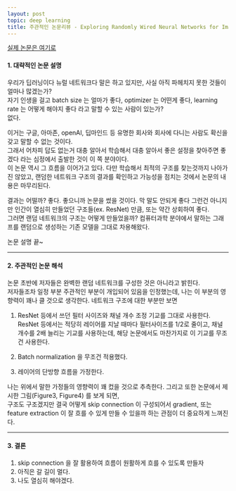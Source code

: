 ```yaml
---
layout: post
topic: deep learning
title: 주관적인 논문리뷰 - Exploring Randomly Wired Neural Networks for Image Recognition - FAIR
---
```

[실제 논문은 여기로](https://arxiv.org/abs/1904.01569)

#### 1. 대략적인 논문 설명  

우리가 딥러닝이다 뉴럴 네트워크다 말은 하고 있지만, 사실 아직 파헤치지 못한 것들이 얼마나 많겠는가?  
자기 인생을 걸고 batch size 는 얼마가 좋다, optimizer 는 어떤게 좋다, learning rate 는 어떻게 해야지 좋다 라고 말할 수 있는 사람이 있는가?  
없다.  

이거는 구글, 아마존, openAI, 딥마인드 등 유명한 회사와 회사에 다니는 사람도 확신을 갖고 말할 수 없는 것이다.  
그래서 어차피 답도 없는거 대충 알아서 학습해서 대충 알아서 좋은 설정을 찾아주면 좋겠다 라는 심정에서 출발한 것이 이 쪽 분야이다.  
이 논문 역시 그 흐름을 이어가고 있다. 다만 학습해서 최적의 구조를 찾는것까지 나아가진 않았고, 랜덤한 네트워크 구조의 결과를 확인하고 가능성을 점치는 것에서 논문의 내용은 마무리된다.  

결과는 어떨까? 좋다. 좋으니까 논문을 썼을 것이다. 막 말도 안되게 좋다 그런건 아니지만 인간이 열심히 만들었던 구조들(ex. ResNet) 만큼, 또는 약간 상회하여 좋다.  
그러면 랜덤 네트워크의 구조는 어떻게 만들었을까? 컴퓨터과학 분야에서 말하는 그래프를 랜덤으로 생성하는 기존 모델을 그대로 차용해왔다.  

논문 설명 끝~

---

#### 2. 주관적인 논문 해석

논문 초반에 저자들은 완벽한 랜덤 네트워크를 구성한 것은 아니라고 밝힌다.  
저자들조차 일정 부분 주관적인 부분이 개입되어 있음을 인정했는데, 나는 이 부분의 영향력이 꽤나 클 것으로 생각한다. 네트워크 구조에 대한 부분만 보면  

1) ResNet 등에서 쓰던 필터 사이즈와 채널 개수 조정 기교를 그대로 사용한다.  
ResNet 등에서는 적당히 레이어를 지날 때마다 필터사이즈를 1/2로 줄이고, 채널 개수를 2배 늘리는 기교를 사용하는데, 해당 논문에서도 마찬가지로 이 기교를 무조건 사용한다.

2) Batch normalization 을 무조건 적용했다.

3) 레이어의 단방향 흐름을 가정한다.

나는 위에서 말한 가정들의 영향력이 꽤 컸을 것으로 추측한다. 그리고 또한 논문에서 제시한 그림(Figure3, Figure4) 를 보게 되면,  
구조도 구조겠지만 결국 어떻게 skip connection 이 구성되어서 gradient, 또는 feature extraction 이 잘 흐를 수 있게 만들 수 있을까 하는 관점이 더 중요하게 느껴진다.


---

#### 3. 결론

1) skip connection 을 잘 활용하여 흐름이 원활하게 흐를 수 있도록 만들자  
2) 아직은 갈 길이 멀다.  
3) 나도 열심히 해야겠다.
